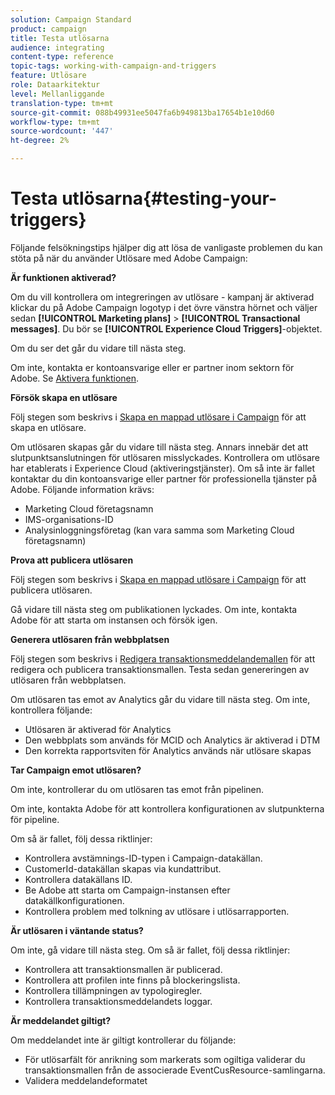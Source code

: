 ```yaml
---
solution: Campaign Standard
product: campaign
title: Testa utlösarna
audience: integrating
content-type: reference
topic-tags: working-with-campaign-and-triggers
feature: Utlösare
role: Dataarkitektur
level: Mellanliggande
translation-type: tm+mt
source-git-commit: 088b49931ee5047fa6b949813ba17654b1e10d60
workflow-type: tm+mt
source-wordcount: '447'
ht-degree: 2%

---
```



# Testa utlösarna{#testing-your-triggers}

Följande felsökningstips hjälper dig att lösa de vanligaste problemen du kan stöta på när du använder Utlösare med Adobe Campaign:

**Är funktionen aktiverad?**

Om du vill kontrollera om integreringen av utlösare - kampanj är aktiverad klickar du på Adobe Campaign logotyp i det övre vänstra hörnet och väljer sedan **[!UICONTROL Marketing plans]** > **[!UICONTROL Transactional messages]**. Du bör se **[!UICONTROL Experience Cloud Triggers]**-objektet.

Om du ser det går du vidare till nästa steg.

Om inte, kontakta er kontoansvarige eller er partner inom sektorn för Adobe. Se [Aktivera funktionen](../../integrating/using/configuring-triggers-in-experience-cloud.md#activating-the-functionality).

**Försök skapa en utlösare**

Följ stegen som beskrivs i [Skapa en mappad utlösare i Campaign](../../integrating/using/using-triggers-in-campaign.md#creating-a-mapped-trigger-in-campaign) för att skapa en utlösare.

Om utlösaren skapas går du vidare till nästa steg. Annars innebär det att slutpunktsanslutningen för utlösaren misslyckades. Kontrollera om utlösare har etablerats i Experience Cloud (aktiveringstjänster). Om så inte är fallet kontaktar du din kontoansvarige eller partner för professionella tjänster på Adobe. Följande information krävs:

* Marketing Cloud företagsnamn
* IMS-organisations-ID
* Analysinloggningsföretag (kan vara samma som Marketing Cloud företagsnamn)

**Prova att publicera utlösaren**

Följ stegen som beskrivs i [Skapa en mappad utlösare i Campaign](../../integrating/using/using-triggers-in-campaign.md#creating-a-mapped-trigger-in-campaign) för att publicera utlösaren.

Gå vidare till nästa steg om publikationen lyckades. Om inte, kontakta Adobe för att starta om instansen och försök igen.

**Generera utlösaren från webbplatsen**

Följ stegen som beskrivs i [Redigera transaktionsmeddelandemallen](../../integrating/using/using-triggers-in-campaign.md#editing-the-transactional-message-template) för att redigera och publicera transaktionsmallen. Testa sedan genereringen av utlösaren från webbplatsen.

Om utlösaren tas emot av Analytics går du vidare till nästa steg. Om inte, kontrollera följande:

* Utlösaren är aktiverad för Analytics
* Den webbplats som används för MCID och Analytics är aktiverad i DTM
* Den korrekta rapportsviten för Analytics används när utlösare skapas

**Tar Campaign emot utlösaren?**

Om inte, kontrollerar du om utlösaren tas emot från pipelinen.

Om inte, kontakta Adobe för att kontrollera konfigurationen av slutpunkterna för pipeline.

Om så är fallet, följ dessa riktlinjer:

* Kontrollera avstämnings-ID-typen i Campaign-datakällan.
* CustomerId-datakällan skapas via kundattribut.
* Kontrollera datakällans ID.
* Be Adobe att starta om Campaign-instansen efter datakällkonfigurationen.
* Kontrollera problem med tolkning av utlösare i utlösarrapporten.

**Är utlösaren i väntande status?**

Om inte, gå vidare till nästa steg. Om så är fallet, följ dessa riktlinjer:

* Kontrollera att transaktionsmallen är publicerad.
* Kontrollera att profilen inte finns på blockeringslista.
* Kontrollera tillämpningen av typologiregler.
* Kontrollera transaktionsmeddelandets loggar.

**Är meddelandet giltigt?**

Om meddelandet inte är giltigt kontrollerar du följande:

* För utlösarfält för anrikning som markerats som ogiltiga validerar du transaktionsmallen från de associerade EventCusResource-samlingarna.
* Validera meddelandeformatet

